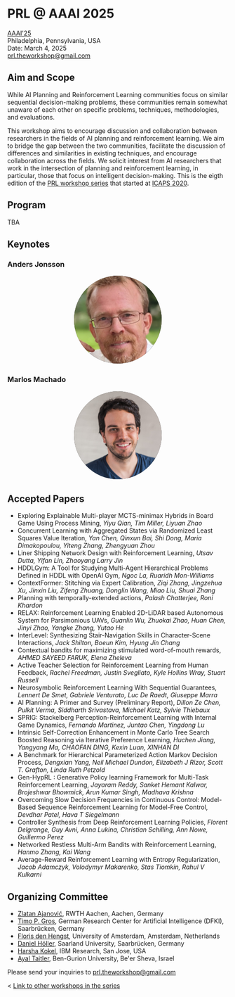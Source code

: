 # PRL @ AAAI 2025

[AAAI'25](https://aaai.org/conference/aaai/aaai-25/workshop-list/#ws34) \
Philadelphia, Pennsylvania, USA  \
Date: March 4, 2025 \
[prl.theworkshop@gmail.com](mailto:prl.theworkshop@gmail.com)

## Aim and Scope

While AI Planning and Reinforcement Learning communities focus on similar
sequential decision-making problems, these communities remain somewhat unaware
of each other on specific problems, techniques, methodologies, and evaluations.

This workshop aims to encourage discussion and collaboration between researchers in the fields of AI planning and reinforcement learning. 
We aim to bridge the gap between the two communities, facilitate the discussion of differences and similarities in existing techniques, and encourage collaboration across the fields. 
We solicit interest from AI researchers that work in the
intersection of planning and reinforcement learning, in particular, those that focus on intelligent decision-making. This is the eigth edition of the [PRL workshop series](https://prl-theworkshop.github.io/) that started at [ICAPS 2020](https://icaps20subpages.icaps-conference.org/workshops/prl/).

## Program

TBA

##  Keynotes


### Anders Jonsson 

<div style="text-align: center;">
<img style="border-radius: 50%;overflow: hidden;background-color:#373737;height: 200px;object-fit: cover;" width="200px"  src="./anders.png">
</div> 



### Marlos Machado

<div style="text-align: center;">
<img  style="border-radius: 50%;overflow: hidden;background-color:#373737;height: 200px;object-fit: cover;" width="200px"  src="./marlos.png">
</div> 

## Accepted Papers

* Exploring Explainable Multi-player MCTS-minimax Hybrids in Board Game Using Process Mining, *Yiyu Qian, Tim Miller, Liyuan Zhao*
* Concurrent Learning with Aggregated States via Randomized Least Squares Value Iteration, *Yan Chen, Qinxun Bai, Shi Dong, Maria Dimakopoulou, Yiteng Zhang, Zhengyuan Zhou* 
* Liner Shipping Network Design with Reinforcement Learning, *Utsav Dutta, Yifan Lin, Zhaoyang Larry Jin* 
* HDDLGym: A Tool for Studying Multi-Agent Hierarchical Problems Defined in HDDL with OpenAI Gym, *Ngoc La, Ruaridh Mon-Williams*
* ContextFormer: Stitching via Expert Calibration, *Ziqi Zhang, Jingzehua Xu, Jinxin Liu, Zifeng Zhuang, Donglin Wang, Miao Liu, Shuai Zhang*
* Planning with temporally-extended actions, *Palash Chatterjee, Roni Khardon*
* RELAX: Reinforcement Learning Enabled 2D-LiDAR based Autonomous System for Parsimonious UAVs, *Guanlin Wu, Zhuokai Zhao, Huan Chen, Jinyi Zhao, Yangke Zhang, Yutao He*
* InterLevel: Synthesizing Stair-Navigation Skills in Character-Scene Interactions, *Jack Shilton, Boeun Kim, Hyung Jin Chang*
* Contextual bandits for maximizing stimulated word-of-mouth rewards, *AHMED SAYEED FARUK, Elena Zheleva*
* Active Teacher Selection for Reinforcement Learning from Human Feedback, *Rachel Freedman, Justin Svegliato, Kyle Hollins Wray, Stuart Russell*
* Neurosymbolic Reinforcement Learning With Sequential Guarantees, *Lennert De Smet, Gabriele Venturato, Luc De Raedt, Giuseppe Marra*
* AI Planning: A Primer and Survey (Preliminary Report), *Dillon Ze Chen, Pulkit Verma, Siddharth Srivastava, Michael Katz, Sylvie Thiebaux*
* SPRIG: Stackelberg Perception-Reinforcement Learning with Internal Game Dynamics, *Fernando Martinez, Juntao Chen, Yingdong Lu*
* Intrinsic Self-Correction Enhancement in Monte Carlo Tree Search Boosted Reasoning via Iterative Preference Learning, *Huchen Jiang, Yangyang Ma, CHAOFAN DING, Kexin Luan, XINHAN DI*
* A Benchmark for Hierarchical Parameterized Action Markov Decision Process, *Dengxian Yang, Neil Michael Dundon, Elizabeth J Rizor, Scott T. Grafton, Linda Ruth Petzold*
* Gen-HypRL : Generative Policy learning Framework for Multi-Task Reinforcement Learning, *Jayaram Reddy, Sanket Hemant Kalwar, Brojeshwar Bhowmick, Arun Kumar Singh, Madhava Krishna*
* Overcoming Slow Decision Frequencies in Continuous Control: Model-Based Sequence Reinforcement Learning for Model-Free Control, *Devdhar Patel, Hava T Siegelmann*
* Controller Synthesis from Deep Reinforcement Learning Policies, *Florent Delgrange, Guy Avni, Anna Lukina, Christian Schilling, Ann Nowe, Guillermo Perez*
* Networked Restless Multi-Arm Bandits with Reinforcement Learning, *Hanmo Zhang, Kai Wang*
* Average-Reward Reinforcement Learning with Entropy Regularization, *Jacob Adamczyk, Volodymyr Makarenko, Stas Tiomkin, Rahul V Kulkarni*

<!-- 
## Topics of Interest

We invite submissions at the intersection of AI Planning and Reinforcement Learning. The topics of interest include, but are not limited to, the following

* Model-Based, Hierarchical and Safe Reinforcement Learning
* Monte Carlo planning
* Model representation and learning for planning
* Planning using approximated/uncertain (learned) models
* Learning to Search
* Theoretical aspects of planning and RL
* Action policy analysis or certification
* RL and Planning competition(s), datasets, and benchmarks
* Multi-agent planning and learning
* Applications combining RL and Planning
* Integration of planning and RL for hierarchical approaches
* Integrating Planning and RL for exploration (Planning-based exploration in RL)
* Combining RL and Planning for interpretability and explanations


## Important Dates


> ❗Important Announcement
>
> Deadlines have changed and we have added abstract submission deadline.
>
> Given the timeline, we welcome papers under review at the AAAI main conference. We request the authors to inform us if the paper is accepted at AAAI, when the decisions are out.


* Abstract submission deadline: ~~Sunday, December 1st, 2024~~ 
* Paper submission deadline: ~~Sunday, December 8th, 2024~~  *(extended)*
* Paper acceptance notification:  ~~Monday, December 16th, 2024~~  *(extended)*

All deadlines are AoE

Submission site: [OpenReview](https://openreview.net/group?id=AAAI.org/2025/Workshop/PRL)

AAAI will be **in-person** this year. Authors of accepted workshop papers are expected to physically attend the conference and present in person.
--> 
<!-- 

## Schedule

TBA

# Program

tba


## Keynotes 

 ## List of Accepted Papers

--> 
<!-- 
## Submission Details


We solicit workshop paper submissions relevant to the above call of the following types:

 * Long papers -- up to 8 pages + unlimited references / appendices
 * Short papers -- up to 4 pages + unlimited references / appendices
 * Extended abstracts -- up to 2 pages + unlimited references/appendices 
 

Papers must be formatted in AAAI two-column; see the [AAAI-25 author kit for details](https://aaai.org/authorkit25/).  Authors submitting papers rejected from other conferences, please ensure you do your utmost to address the comments given by the reviewers. ~~Please do not submit papers that are already accepted for the main AAAI conference to the workshop.~~ Given the timeline, we welcome papers under review at the AAAI main conference. We request the authors to inform us if the paper is accepted at AAAI, when the decisions are out.

Some accepted long papers will be invited for contributed talks. All other accepted papers (long and short) and accepted extended abstracts will be given a slot in the poster presentation session.  Extended abstracts are intended as brief summaries of already published papers,  preliminary work, position papers, or challenges that might help bridge the gap.

As the main purpose of this workshop is to solicit discussion, the authors are
invited to use the appendix of their submissions for that purpose.


Paper submissions should be made through [OpenReview](https://openreview.net/group?id=AAAI.org/2025/Workshop/PRL).

We do not insist on papers being submitted anonymously initially; this decision is left to the discretion of the author. If a paper is simultaneously being considered at a venue where anonymity is required, you have the option to submit it without author details, considering the possibility of a shared reviewer pool. However, please be aware that upon acceptance, the paper will be publicly posted on the PRL website with full author information.

-->


## Organizing Committee

* [Zlatan Ajanović](https://zlatanajanovic.com), RWTH Aachen, Aachen, Germany
* [Timo P. Gros](https://mosi.uni-saarland.de/people/timo/), German Research Center for Artificial Intelligence (DFKI), Saarbrücken, Germany
* [Floris den Hengst](https://florisdh.nl), University of Amsterdam, Amsterdam, Netherlands
* [Daniel Höller](https://fai.cs.uni-saarland.de/hoeller/), Saarland University, Saarbrücken, Germany
* [Harsha Kokel](http://harshakokel.com), IBM Research, San Jose, USA
* [Ayal Taitler](https://sites.google.com/view/ataitler/home), Ben-Gurion University, Be'er Sheva, Israel


Please send your inquiries to [prl.theworkshop@gmail.com](mailto:prl.theworkshop@gmail.com)

< [Link to other workshops in the series](https://prl-theworkshop.github.io)

